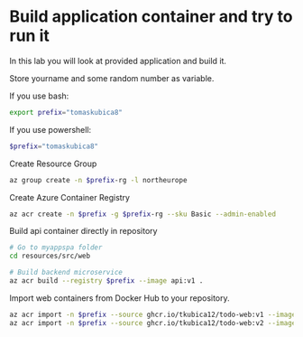 # Build application container and try to run it
In this lab you will look at provided application and build it.

Store yourname and some random number as variable.

If you use bash:

```bash
export prefix="tomaskubica8"
```

If you use powershell:

```powershell
$prefix="tomaskubica8"
```


Create Resource Group

```bash
az group create -n $prefix-rg -l northeurope
```

Create Azure Container Registry

```bash
az acr create -n $prefix -g $prefix-rg --sku Basic --admin-enabled
```

Build api container directly in repository

```bash
# Go to myappspa folder
cd resources/src/web

# Build backend microservice
az acr build --registry $prefix --image api:v1 .
```

Import web containers from Docker Hub to your repository.

```bash
az acr import -n $prefix --source ghcr.io/tkubica12/todo-web:v1 --image web:v1
az acr import -n $prefix --source ghcr.io/tkubica12/todo-web:v2 --image web:v2
```

